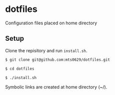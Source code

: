 # dotfiles

Configuration files placed on home directory

## Setup

Clone the repisitory and run `install.sh`.

```sh
$ git clone git@github.com:mts0629/dotfiles.git

$ cd dotfiles

$ ./install.sh
```

Symbolic links are created at home directory (~/).

